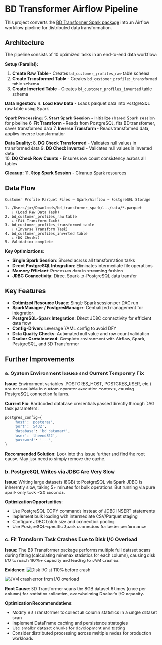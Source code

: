 # BD Transformer Airflow Pipeline

This project converts the [BD Transformer Spark package](https://github.com/theend822/BD_Assignment_Spark_Package) into an Airflow workflow pipeline for distributed data transformation.

## Architecture

The pipeline consists of 10 optimized tasks in an end-to-end data workflow:

**Setup (Parallel):**
1. **Create Raw Table** - Creates `bd_customer_profiles_raw` table schema
2. **Create Transformed Table** - Creates `bd_customer_profiles_transformed` table schema  
3. **Create Inverted Table** - Creates `bd_customer_profiles_inverted` table schema

**Data Ingestion:**
4. **Load Raw Data** - Loads parquet data into PostgreSQL raw table using Spark

**Spark Processing:**
5. **Start Spark Session** - Initialize shared Spark session for pipeline
6. **Fit Transform** - Reads from PostgreSQL, fits BD transformer, saves transformed data
7. **Inverse Transform** - Reads transformed data, applies inverse transformation

**Data Quality:**
8. **DQ Check Transformed** - Validates null values in transformed data
9. **DQ Check Inverted** - Validates null values in inverted data  
10. **DQ Check Row Counts** - Ensures row count consistency across all tables

**Cleanup:**
11. **Stop Spark Session** - Cleanup Spark resources

## Data Flow

```
Customer Profile Parquet Files → Spark/Airflow → PostgreSQL Storage

1. /Users/jxy/Downloads/bd_transformer_spark/.../data/*.parquet
   ↓ (Load Raw Data Task)
2. bd_customer_profiles_raw table
   ↓ (Fit Transform Task)  
3. bd_customer_profiles_transformed table  
   ↓ (Inverse Transform Task)
4. bd_customer_profiles_inverted table
   ↓ (DQ Checks)
5. Validation complete
```

**Key Optimizations:**
- **Single Spark Session**: Shared across all transformation tasks
- **Direct PostgreSQL Integration**: Eliminates intermediate file operations
- **Memory Efficient**: Processes data in streaming fashion
- **JDBC Connectivity**: Direct Spark-to-PostgreSQL data transfer

## Key Features

- **Optimized Resource Usage**: Single Spark session per DAG run
- **SparkManager / PostgresManager**: Centralized management for integration
- **PostgreSQL-Spark Integration**: Direct JDBC connectivity for efficient data flow  
- **Config-Driven**: Leverage YAML config to avoid DRY
- **Data Quality Checks**: Automated null value and row count validation
- **Docker Containerized**: Complete environment with Airflow, Spark, PostgreSQL, and BD Transformer

## Further Improvements

### a. System Environment Issues and Current Temporary Fix

**Issue**: Environment variables (POSTGRES_HOST, POSTGRES_USER, etc.) are not available in custom operator execution contexts, causing PostgreSQL connection failures.

**Current Fix**: Hardcoded database credentials passed directly through DAG task parameters:
```python
postgres_config={
    'host': 'postgres',
    'port': '5432', 
    'database': 'bd_datamart',
    'user': 'theend822',
    'password': '...',
}
```

**Recommended Solution**: Look into this issue further and find the root cause. May just need to simply remove the cache.

### b. PostgreSQL Writes via JDBC Are Very Slow

**Issue**: Writing large datasets (8GB) to PostgreSQL via Spark JDBC is inherently slow, taking 5+ minutes for bulk operations. But running via pure spark only took <20 seconds. 

**Optimization Opportunities**:
- Use PostgreSQL COPY commands instead of JDBC INSERT statements
- Implement bulk loading with intermediate CSV/Parquet staging
- Configure JDBC batch size and connection pooling
- Use PostgreSQL-specific Spark connectors for better performance

### c. Fit Transform Task Crashes Due to Disk I/O Overload

**Issue**: The BD Transformer package performs multiple full dataset scans during fitting (calculating min/max statistics for each column), causing disk I/O to reach 110%+ capacity and leading to JVM crashes.

**Evidence**:
![Disk I/O at 110% before crash](https://drive.google.com/file/d/1vQmD5MVtXqbM-lVu789ys6iFCmW938yt/view?usp=drive_link)

![JVM crash error from I/O overload](https://drive.google.com/file/d/1_WiR4ZcksgROZTiD0aDNB1x1cLJXbmHz/view?usp=drive_link)

**Root Cause**: BD Transformer scans the 8GB dataset 6 times (once per column) for statistics collection, overwhelming Docker's I/O capacity.

**Optimization Recommendations**:
- Modify BD Transformer to collect all column statistics in a single dataset scan
- Implement DataFrame caching and persistence strategies
- Use smaller dataset chunks for development and testing
- Consider distributed processing across multiple nodes for production workloads